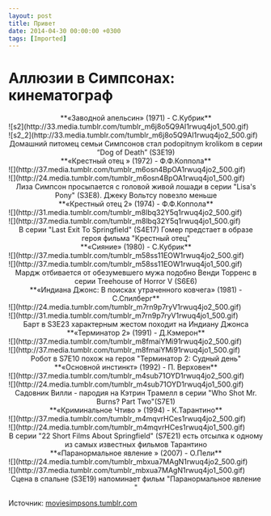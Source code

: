 ```yaml
---
layout: post
title: Привет
date: 2014-04-30 00:00:00 +0300
tags: [Imported]
---
```

# Аллюзии в Симпсонах: кинематограф

<div class="row">

<div class="col-xs-12">

<center>**«Заводной апельсин» (1971) - C.Кубрик**</center>

</div>

<div class="col-xs-12 col-md-6">![s2](http://33.media.tumblr.com/tumblr_m6j8o5Q9AI1rwuq4jo1_500.gif)</div>

<div class="col-xs-12 col-md-6">![s2_2](http://33.media.tumblr.com/tumblr_m6j8o5Q9AI1rwuq4jo2_500.gif)</div>

<div class="col-xs-12">

<center>Домашний питомец семьи Симпсонов стал podopitnym krolikom в серии “Dog of Death” (S3E19)</center>

</div>

<div class="col-xs-12">

<center>**«Крестный отец » (1972) - Ф.Ф.Коппола**</center>

</div>

<div class="col-xs-12 col-md-6">![](http://37.media.tumblr.com/tumblr_m6osn4BpOA1rwuq4jo2_500.gif)</div>

<div class="col-xs-12 col-md-6">![](http://24.media.tumblr.com/tumblr_m6osn4BpOA1rwuq4jo1_500.gif)</div>

<div class="col-xs-12">

<center>Лиза Симпсон просыпается с головой живой лошади в серии "Lisa's Pony" (S3E8). Джеку Вольтсу повезло меньше</center>

</div>

<div class="col-xs-12">

<center>**«Крестный отец 2» (1974) - Ф.Ф.Коппола**</center>

</div>

<div class="col-xs-12 col-md-6">![](http://31.media.tumblr.com/tumblr_m8lbq32Y5q1rwuq4jo2_500.gif)</div>

<div class="col-xs-12 col-md-6">![](http://37.media.tumblr.com/tumblr_m8lbq32Y5q1rwuq4jo1_500.gif)</div>

<div class="col-xs-12">

<center>В серии "Last Exit To Springfield" (S4E17) Гомер предстает в образе героя фильма "Крестный отец"</center>

</div>

<div class="col-xs-12">

<center>**«Сияние» (1980) - С.Кубрик**</center>

</div>

<div class="col-xs-12 col-md-6">![](http://37.media.tumblr.com/tumblr_m58ss11EOW1rwuq4jo2_500.gif)</div>

<div class="col-xs-12 col-md-6">![](http://37.media.tumblr.com/tumblr_m58ss11EOW1rwuq4jo1_500.gif)</div>

<div class="col-xs-12">

<center>Мардж отбивается от обезумевшего мужа подобно Венди Торренс в серии Treehouse of Horror V (S6E6)</center>

</div>

<div class="col-xs-12">

<center>**«Индиана Джонс: В поисках утраченного ковчега» (1981) - С.Спилберг**</center>

</div>

<div class="col-xs-12 col-md-6">![](http://24.media.tumblr.com/tumblr_m7rn9p7ryV1rwuq4jo2_500.gif)</div>

<div class="col-xs-12 col-md-6">![](http://31.media.tumblr.com/tumblr_m7rn9p7ryV1rwuq4jo1_500.gif)</div>

<div class="col-xs-12">

<center>Барт в S3E23 характерным жестом походит на Индиану Джонса</center>

</div>

<div class="col-xs-12">

<center>**«Терминатор 2» (1991) - Д.Кэмерон**</center>

</div>

<div class="col-xs-12 col-md-6">![](http://37.media.tumblr.com/tumblr_m8fmaiYMi91rwuq4jo2_500.gif)</div>

<div class="col-xs-12 col-md-6">![](http://37.media.tumblr.com/tumblr_m8fmaiYMi91rwuq4jo1_500.gif)</div>

<div class="col-xs-12">

<center>Робот в S7E10 похож на героя "Терминатор 2: Судный день"</center>

</div>

<div class="col-xs-12">

<center>**«Основной инстинкт» (1992) - П. Верховен**</center>

</div>

<div class="col-xs-12 col-md-6">![](http://37.media.tumblr.com/tumblr_m4sub71OYD1rwuq4jo2_500.gif)</div>

<div class="col-xs-12 col-md-6">![](http://24.media.tumblr.com/tumblr_m4sub71OYD1rwuq4jo1_500.gif)</div>

<div class="col-xs-12">

<center>Садовник Вилли - пародия на Кэтрин Трамелл в серии "Who Shot Mr. Burns? Part Two"(S7E1)</center>

</div>

<div class="col-xs-12">

<center>**«Криминальное Чтиво » (1994) - К.Тарантино**</center>

</div>

<div class="col-xs-12 col-md-6">![](http://37.media.tumblr.com/tumblr_m4mqvrHCes1rwuq4jo2_500.gif)</div>

<div class="col-xs-12 col-md-6">![](http://24.media.tumblr.com/tumblr_m4mqvrHCes1rwuq4jo1_500.gif)</div>

<div class="col-xs-12">

<center>В серии "22 Short Films About Springfield" (S7E21) есть отсылка к одному из самых известных фильмов Тарантино</center>

</div>

<div class="col-xs-12">

<center>**«Паранормальное явление » (2007) - О.Пели**</center>

</div>

<div class="col-xs-12 col-md-6">![](http://24.media.tumblr.com/tumblr_mbxua7MAgN1rwuq4jo2_500.gif)</div>

<div class="col-xs-12 col-md-6">![](http://37.media.tumblr.com/tumblr_mbxua7MAgN1rwuq4jo1_500.gif)</div>

<div class="col-xs-12">

<center>Сцена в спальне (S3E19) напоминает фильм "Паранормальное явление "</center>

</div>

</div>

Источник: [moviesimpsons.tumblr.com](http://moviesimpsons.tumblr.com/)